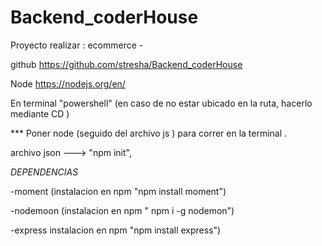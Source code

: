 # Backend_coderHouse
Proyecto realizar : ecommerce -

github https://github.com/stresha/Backend_coderHouse

Node https://nodejs.org/en/

En terminal "powershell" (en caso de no estar ubicado en la ruta, hacerlo mediante CD )

*** Poner node (seguido del archivo js ) para correr en la terminal .

archivo json  ---> "npm init", 

*DEPENDENCIAS*

-moment (instalacion en npm "npm install moment")

-nodemoon (instalacion en npm " npm i -g nodemon")

-express instalacion en npm "npm install express")



